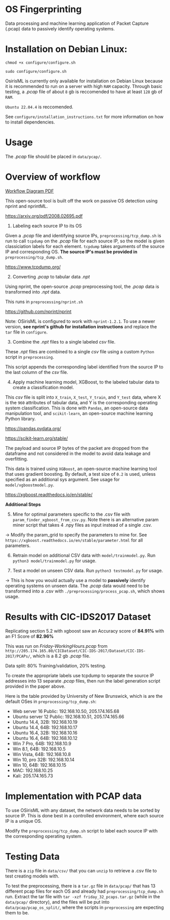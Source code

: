# OS Fingerprinting

Data processing and machine learning application of Packet Capture (.pcap) data to passively identify operating systems.

# Installation on Debian Linux:

`chmod +x configure/configure.sh`

`sudo configure/configure.sh`

OsirisML is currently only available for installation on Debian Linux because it is recommended to run on a server with high `RAM` capacity. Through basic testing, a *.pcap* file of about `8` gb is reccomended to have at least `128` gb of `RAM`.

`Ubuntu 22.04.4` is reccomended.

See `configure/installation_instructions.txt` for more information on how to install dependencies.

# Usage

The *.pcap* file should be placed in `data/pcap/`.

# Overview of workflow

[Workflow Diagram PDF](OSirisML.pdf)

This open-source tool is built off the work on passive OS detection using nprint and nprintML.

https://arxiv.org/pdf/2008.02695.pdf

1. Labeling each source IP to its OS

Given a *.pcap* file and identifying source IPs, `preprocessing/tcp_dump.sh` is run to call `tcpdump` on the *.pcap* file for each source IP, so the model is given classiciation labels for each element. `tcpdump` takes arguments of the source IP and corresponding OS. **The source IP's must be provided in**  `preprocessing/tcp_dump.sh`.

https://www.tcpdump.org/

2. Converting *.pcap* to tabular data *.npt*

Using nprint, the open-source *.pcap* preprocessing tool, the *.pcap* data is transformed into *.npt* data.

This runs in `preprocessing/nprint.sh`

https://github.com/nprint/nprint

Note: OSirisML is configured to work with `nprint-1.2.1`. To use a newer version, **see nprint's github for installation instructions** and replace the `tar` file in `configure`.

3. Combine the *.npt* files to a single labeled *csv* file.

These *.npt* files are combined to a single *csv* file using a custom `Python` script in `preprocessing`.

This script appends the corresponding label identified from the source IP to the last column of the *csv* file.

4. Apply machine learning model, XGBoost, to the labeled tabular data to create a classification model.

This *csv* file is split into `X_train`, `X_test`, `Y_train`, and `Y_test` data, where X is the `960` attributes of tabular data, and Y is the corresponding operating system classification. This is done with `Pandas`, an open-source data manipulation tool, and `scikit-learn`, an open-source machine learning Python library.

https://pandas.pydata.org/

https://scikit-learn.org/stable/

The payload and source IP bytes of the packet are dropped from the dataframe and not considered in the model to avoid data leakage and overfitting.

This data is trained using `XGBoost`, an open-source machine learning tool that uses gradient boosting. By default, a test size of `0.2` is used, unless specified as an additional sys argument. See usage for `model/xgboostmodel.py`.

https://xgboost.readthedocs.io/en/stable/


**Additional Steps**

5. Mine for optimal parameters specific to the .csv file with `param_finder_xgboost_from_csv.py`. Note there is an alternative param miner script that takes 4 .npy files as input instead of a single .csv.

-> Modify the param_grid to specify the parameters to mine for. See `https://xgboost.readthedocs.io/en/stable/parameter.html` for all parameters.

6. Retrain model on additional CSV data with `model/trainmodel.py`. Run `python3 model/trainmodel.py` for usage.

7. Test a model on unseen CSV data. Run `python3 testmodel.py` for usage.

-> This is how you would actually use a model to **passively** identify operating systems on unseen data. The *.pcap* data would need to be transformed into a .csv with `./preprocessing/process_pcap.sh`, which shows usage.

# Results with CIC-IDS2017 Dataset

Replicating section 5.2 with xgboost saw an Accuracy score of **84.91%** with an F1 Score of **82.96%**

This was run on *Friday-WorkingHours.pcap* from `http://205.174.165.80/CICDataset/CIC-IDS-2017/Dataset/CIC-IDS-2017/PCAPs/`, which is a 8.2 gb *.pcap* file.

Data split: 80% Training/validation, 20% testing.

To create the appropriate labels use tcpdump to separate the source IP addresses into 13 separate *.pcap* files, then run the label generation script provided in the paper above.

Here is the table provided by University of New Brunswick, which is are the default OSes in `preprocessing/tcp_dump.sh`:
- Web server 16 Public: 192.168.10.50, 205.174.165.68
- Ubuntu server 12 Public: 192.168.10.51, 205.174.165.66
- Ubuntu 14.4, 32B: 192.168.10.19
- Ubuntu 14.4, 64B: 192.168.10.17
- Ubuntu 16.4, 32B: 192.168.10.16
- Ubuntu 16.4, 64B: 192.168.10.12
- Win 7 Pro, 64B: 192.168.10.9
- Win 8.1, 64B: 192.168.10.5
- Win Vista, 64B: 192.168.10.8
- Win 10, pro 32B: 192.168.10.14
- Win 10, 64B: 192.168.10.15
- MAC: 192.168.10.25
- Kali: 205.174.165.73


# Implementation with PCAP data

To use OSirisML with any dataset, the network data needs to be sorted by source IP. This is done best in a controlled environment, where each source IP is a unique OS.

Modify the `preprocessing/tcp_dump.sh` script to label each source IP with the corresponding operating system.

# Testing Data

There is a `zip` file in `data/csv/` that you can `unzip` to retrieve a .csv file to test creating models with.

To test the preprocessing, there is a `tar.gz` file in `data/pcap/` that has 13 different pcap files for each OS and already had `preprocessing/tcp_dump.sh` run. Extract the tar file with `tar -xzf friday_32_pcaps.tar.gz` (while in the `data/pcap/` directory), and the files will be put into `data/pcap/pcap_os_split/`, where the scripts in `preprocessing` are expecting them to be.
